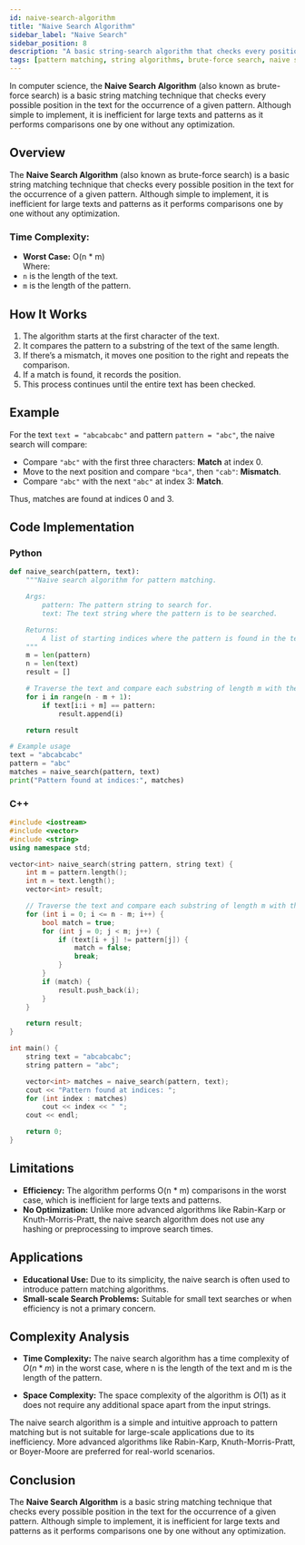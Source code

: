 ```yaml
---
id: naive-search-algorithm
title: "Naive Search Algorithm"
sidebar_label: "Naive Search"
sidebar_position: 8
description: "A basic string-search algorithm that checks every position in the text for a match with the pattern."
tags: [pattern matching, string algorithms, brute-force search, naive search, competitive programming]
---
```


In computer science, the **Naive Search Algorithm** (also known as brute-force search) is a basic string matching technique that checks every possible position in the text for the occurrence of a given pattern. Although simple to implement, it is inefficient for large texts and patterns as it performs comparisons one by one without any optimization.

<AdsComponent />

## Overview

The **Naive Search Algorithm** (also known as brute-force search) is a basic string matching technique that checks every possible position in the text for the occurrence of a given pattern. Although simple to implement, it is inefficient for large texts and patterns as it performs comparisons one by one without any optimization.

### Time Complexity:
- **Worst Case:** O(n * m)  
Where:
- `n` is the length of the text.
- `m` is the length of the pattern.

## How It Works

1. The algorithm starts at the first character of the text.
2. It compares the pattern to a substring of the text of the same length.
3. If there’s a mismatch, it moves one position to the right and repeats the comparison.
4. If a match is found, it records the position.
5. This process continues until the entire text has been checked.

## Example

For the text `text = "abcabcabc"` and pattern `pattern = "abc"`, the naive search will compare:

- Compare `"abc"` with the first three characters: **Match** at index 0.
- Move to the next position and compare `"bca"`, then `"cab"`: **Mismatch**.
- Compare `"abc"` with the next `"abc"` at index 3: **Match**.

Thus, matches are found at indices 0 and 3.

<Ads />

## Code Implementation

### Python

```python
def naive_search(pattern, text):
    """Naive search algorithm for pattern matching.

    Args:
        pattern: The pattern string to search for.
        text: The text string where the pattern is to be searched.

    Returns:
        A list of starting indices where the pattern is found in the text.
    """
    m = len(pattern)
    n = len(text)
    result = []

    # Traverse the text and compare each substring of length m with the pattern
    for i in range(n - m + 1):
        if text[i:i + m] == pattern:
            result.append(i)

    return result

# Example usage
text = "abcabcabc"
pattern = "abc"
matches = naive_search(pattern, text)
print("Pattern found at indices:", matches)
```

### C++

```cpp
#include <iostream>
#include <vector>
#include <string>
using namespace std;

vector<int> naive_search(string pattern, string text) {
    int m = pattern.length();
    int n = text.length();
    vector<int> result;

    // Traverse the text and compare each substring of length m with the pattern
    for (int i = 0; i <= n - m; i++) {
        bool match = true;
        for (int j = 0; j < m; j++) {
            if (text[i + j] != pattern[j]) {
                match = false;
                break;
            }
        }
        if (match) {
            result.push_back(i);
        }
    }

    return result;
}

int main() {
    string text = "abcabcabc";
    string pattern = "abc";

    vector<int> matches = naive_search(pattern, text);
    cout << "Pattern found at indices: ";
    for (int index : matches)
        cout << index << " ";
    cout << endl;

    return 0;
}
```

<AdsComponent />

## Limitations

- **Efficiency:** The algorithm performs O(n * m) comparisons in the worst case, which is inefficient for large texts and patterns.
- **No Optimization:** Unlike more advanced algorithms like Rabin-Karp or Knuth-Morris-Pratt, the naive search algorithm does not use any hashing or preprocessing to improve search times.

## Applications

- **Educational Use:** Due to its simplicity, the naive search is often used to introduce pattern matching algorithms.
- **Small-scale Search Problems:** Suitable for small text searches or when efficiency is not a primary concern.

## Complexity Analysis

- **Time Complexity:** The naive search algorithm has a time complexity of $O(n * m)$ in the worst case, where n is the length of the text and m is the length of the pattern.

- **Space Complexity:** The space complexity of the algorithm is $O(1)$ as it does not require any additional space apart from the input strings.

The naive search algorithm is a simple and intuitive approach to pattern matching but is not suitable for large-scale applications due to its inefficiency. More advanced algorithms like Rabin-Karp, Knuth-Morris-Pratt, or Boyer-Moore are preferred for real-world scenarios.

<AdsComponent />

## Conclusion

The **Naive Search Algorithm** is a basic string matching technique that checks every possible position in the text for the occurrence of a given pattern. Although simple to implement, it is inefficient for large texts and patterns as it performs comparisons one by one without any optimization.